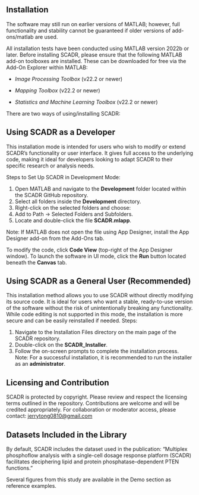 ## Installation 

The software may still run on earlier versions of MATLAB; however, full functionality and stability cannot be guaranteed if older versions of add-ons/matlab are used. 

All installation tests have been conducted using MATLAB version 2022b or later. Before installing SCADR, please ensure that the following MATLAB add-on toolboxes are installed. These can be downloaded for free via the Add-On Explorer within MATLAB:

- *Image Processing Toolbox* (v22.2 or newer)

- *Mapping Toolbox* (v22.2 or newer)

- *Statistics and Machine Learning Toolbox* (v22.2 or newer)

There are two ways of using/installing SCADR:

## Using SCADR as a Developer
This installation mode is intended for users who wish to modify or extend SCADR’s functionality or user interface. It gives full access to the underlying code, making it ideal for developers looking to adapt SCADR to their specific research or analysis needs.

Steps to Set Up SCADR in Development Mode:
1. Open MATLAB and navigate to the **Development** folder located within the SCADR GitHub repository.
2. Select all folders inside the **Development** directory.
3. Right-click on the selected folders and choose:
4. Add to Path → Selected Folders and Subfolders.
5. Locate and double-click the file **SCADR.mlapp**.

Note: If MATLAB does not open the file using App Designer, install the App Designer add-on from the Add-Ons tab.

To modify the code, click **Code View** (top-right of the App Designer window).
To launch the software in UI mode, click the **Run** button located beneath the **Canvas** tab.

## Using SCADR as a General User (Recommended)
This installation method allows you to use SCADR without directly modifying its source code. It is ideal for users who want a stable, ready-to-use version of the software without the risk of unintentionally breaking any functionality. While code editing is not supported in this mode, the installation is more secure and can be easily reinstalled if needed.
Steps:
1. Navigate to the Installation Files directory on the main page of the SCADR repository.
2. Double-click on the **SCADR_Installer**.
3. Follow the on-screen prompts to complete the installation process.
Note: For a successful installation, it is recommended to run the installer as an **administrator**.

## Licensing and Contribution
SCADR is protected by copyright. Please review and respect the licensing terms outlined in the repository. Contributions are welcome and will be credited appropriately.
For collaboration or moderator access, please contact: jerrytong0810@gmail.com

## Datasets Included in the Library
By default, SCADR includes the dataset used in the publication:
“Multiplex phosphoflow analysis with a single-cell dosage response platform (SCADR) facilitates deciphering lipid and protein phosphatase–dependent PTEN functions.”

Several figures from this study are available in the Demo section as reference examples.
